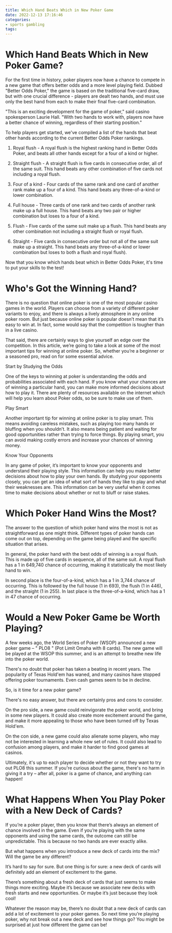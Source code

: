 ```yaml
---
title: Which Hand Beats Which in New Poker Game
date: 2022-12-13 17:16:46
categories:
- sports gambling
tags:
---
```



#  Which Hand Beats Which in New Poker Game?

For the first time in history, poker players now have a chance to compete in a new game that offers better odds and a more level playing field. Dubbed "Better Odds Poker," the game is based on the traditional five-card draw, but with one crucial difference - players are dealt two hands, and must use only the best hand from each to make their final five-card combination.

"This is an exciting development for the game of poker," said casino spokesperson Laurie Hall. "With two hands to work with, players now have a better chance of winning, regardless of their starting position."

To help players get started, we've compiled a list of the hands that beat other hands according to the current Better Odds Poker rankings.

1. Royal flush - A royal flush is the highest ranking hand in Better Odds Poker, and beats all other hands except for a four of a kind or higher.

2. Straight flush - A straight flush is five cards in consecutive order, all of the same suit. This hand beats any other combination of five cards not including a royal flush.

3. Four of a kind - Four cards of the same rank and one card of another rank make up a four of a kind. This hand beats any three-of-a-kind or lower combination.

4. Full house - Three cards of one rank and two cards of another rank make up a full house. This hand beats any two pair or higher combination but loses to a four of a kind.

5. Flush - Five cards of the same suit make up a flush. This hand beats any other combination not including a straight flush or royal flush.

6. Straight - Five cards in consecutive order but not all of the same suit make up a straight. This hand beats any three-of-a-kind or lower combination but loses to both a flush and royal flush).


Now that you know which hands beat which in Better Odds Poker, it's time to put your skills to the test!

#  Who's Got the Winning Hand?

There is no question that online poker is one of the most popular casino games in the world. Players can choose from a variety of different poker variants to enjoy, and there is always a lively atmosphere in any online poker room. But just because online poker is popular doesn’t mean that it’s easy to win at. In fact, some would say that the competition is tougher than in a live casino.

That said, there are certainly ways to give yourself an edge over the competition. In this article, we’re going to take a look at some of the most important tips for winning at online poker. So, whether you’re a beginner or a seasoned pro, read on for some essential advice.

Start by Studying the Odds

One of the keys to winning at poker is understanding the odds and probabilities associated with each hand. If you know what your chances are of winning a particular hand, you can make more informed decisions about how to play it. There are plenty of resources available on the internet which will help you learn about Poker odds, so be sure to make use of them.

Play Smart

Another important tip for winning at online poker is to play smart. This means avoiding careless mistakes, such as playing too many hands or bluffing when you shouldn’t. It also means being patient and waiting for good opportunities rather than trying to force things. By playing smart, you can avoid making costly errors and increase your chances of winning money.

Know Your Opponents

In any game of poker, it’s important to know your opponents and understand their playing style. This information can help you make better decisions about how to play your own hands. By studying your opponents closely, you can get an idea of what sort of hands they like to play and what their weaknesses are. This information can be very useful when it comes time to make decisions about whether or not to bluff or raise stakes.

#  Which Poker Hand Wins the Most?

The answer to the question of which poker hand wins the most is not as straightforward as one might think. Different types of poker hands can come out on top, depending on the game being played and the specific situation that arises.

In general, the poker hand with the best odds of winning is a royal flush. This is made up of five cards in sequence, all of the same suit. A royal flush has a 1 in 649,740 chance of occurring, making it statistically the most likely hand to win.

In second place is the four-of-a-kind, which has a 1 in 3,744 chance of occurring. This is followed by the full house (1 in 693), the flush (1 in 446), and the straight (1 in 255). In last place is the three-of-a-kind, which has a 1 in 47 chance of occurring.

#  Would a New Poker Game be Worth Playing?

A few weeks ago, the World Series of Poker (WSOP) announced a new poker game – " PLO8 " (Pot Limit Omaha with 8 cards). The new game will be played at the WSOP this summer, and is an attempt to breathe new life into the poker world.

There's no doubt that poker has taken a beating in recent years. The popularity of Texas Hold'em has waned, and many casinos have stopped offering poker tournaments. Even cash games seem to be in decline.

So, is it time for a new poker game?

There's no easy answer, but there are certainly pros and cons to consider.

On the pro side, a new game could reinvigorate the poker world, and bring in some new players. It could also create more excitement around the game, and make it more appealing to those who have been turned off by Texas Hold'em.

On the con side, a new game could also alienate some players, who may not be interested in learning a whole new set of rules. It could also lead to confusion among players, and make it harder to find good games at casinos.

Ultimately, it's up to each player to decide whether or not they want to try out PLO8 this summer. If you're curious about the game, there's no harm in giving it a try – after all, poker is a game of chance, and anything can happen!

#  What Happens When You Play Poker with a New Deck of Cards?

If you’re a poker player, then you know that there’s always an element of chance involved in the game. Even if you’re playing with the same opponents and using the same cards, the outcome can still be unpredictable. This is because no two hands are ever exactly alike.

But what happens when you introduce a new deck of cards into the mix? Will the game be any different?

It’s hard to say for sure. But one thing is for sure: a new deck of cards will definitely add an element of excitement to the game.

There’s something about a fresh deck of cards that just seems to make things more exciting. Maybe it’s because we associate new decks with fresh starts and new opportunities. Or maybe it’s just because they look cool!

Whatever the reason may be, there’s no doubt that a new deck of cards can add a lot of excitement to your poker games. So next time you’re playing poker, why not break out a new deck and see how things go? You might be surprised at just how different the game can be!